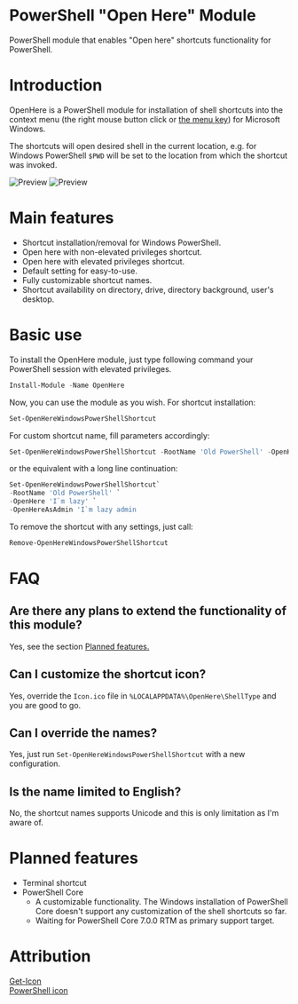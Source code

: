 # PowerShell "Open Here" Module
PowerShell module that enables "Open here" shortcuts functionality for PowerShell.

# Introduction
OpenHere is a PowerShell module for installation of shell shortcuts into the context menu (the right mouse button click or [the menu key](https://en.wikipedia.org/wiki/Menu_key)) for Microsoft Windows.

The shortcuts will open desired shell in the current location, e.g. for Windows PowerShell `$PWD` will be set to the location from which the shortcut was invoked.

![Preview](https://github.com/KUTlime/PowerShell-Open-Here-Module/raw/master/assets/Default.png)
![Preview](https://raw.githubusercontent.com/KUTlime/PowerShell-Open-Here-Module/master/assets/Custom.png)


# Main features
- Shortcut installation/removal for Windows PowerShell.
- Open here with non-elevated privileges shortcut.
- Open here with elevated privileges shortcut.
- Default setting for easy-to-use.
- Fully customizable shortcut names.
- Shortcut availability on directory, drive, directory background, user's desktop.

# Basic use
To install the OpenHere module, just type following command your PowerShell session with elevated privileges.

```powershell
Install-Module -Name OpenHere
```

Now, you can use the module as you wish. For shortcut installation:
```powershell
Set-OpenHereWindowsPowerShellShortcut
```

For custom shortcut name, fill parameters accordingly:
```powershell
Set-OpenHereWindowsPowerShellShortcut -RootName 'Old PowerShell' -OpenHere 'I`m lazy' -OpenHereAsAdmin 'I`m lazy admin`
```

or the equivalent with a long line continuation:
```powershell
Set-OpenHereWindowsPowerShellShortcut`
-RootName 'Old PowerShell' `
-OpenHere 'I`m lazy' `
-OpenHereAsAdmin 'I`m lazy admin
```

To remove the shortcut with any settings, just call:
```powershell
Remove-OpenHereWindowsPowerShellShortcut
```

# FAQ
## Are there any plans to extend the functionality of this module?
Yes, see the section [Planned features.](https://github.com/KUTlime/PowerShell-Open-Here-Module#Planned-features)

## Can I customize the shortcut icon?
Yes, override the `Icon.ico` file in `%LOCALAPPDATA%\OpenHere\ShellType` and you are good to go.

## Can I override the names?
Yes, just run `Set-OpenHereWindowsPowerShellShortcut` with a new configuration.

## Is the name limited to English?
No, the shortcut names supports Unicode and this is only limitation as I'm aware of.

# Planned features
* Terminal shortcut
* PowerShell Core
  * A customizable functionality. The Windows installation of PowerShell Core doesn't support any customization of the shell shortcuts so far.
  * Waiting for PowerShell Core 7.0.0 RTM as primary support target.

# Attribution
[Get-Icon](https://github.com/Duffney/PowerShell/blob/master/FileSystems/Get-Icon.ps1)<br>
[PowerShell icon](https://www.freeiconspng.com/downloadimg/17194)
